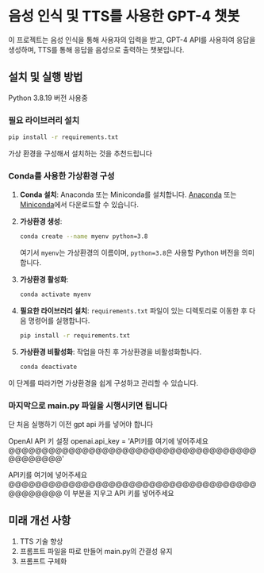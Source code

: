 # 음성 인식 및 TTS를 사용한 GPT-4 챗봇

이 프로젝트는 음성 인식을 통해 사용자의 입력을 받고, GPT-4 API를 사용하여 응답을 생성하며, TTS를 통해 응답을 음성으로 출력하는 챗봇입니다.

## 설치 및 실행 방법

Python 3.8.19 버전 사용중

### 필요 라이브러리 설치

```bash
pip install -r requirements.txt
```

가상 환경을 구성해서 설치하는 것을 추천드립니다

### Conda를 사용한 가상환경 구성

1. **Conda 설치**: Anaconda 또는 Miniconda를 설치합니다. [Anaconda](https://www.anaconda.com/products/individual) 또는 [Miniconda](https://docs.conda.io/en/latest/miniconda.html)에서 다운로드할 수 있습니다.

2. **가상환경 생성**:
    ```bash
    conda create --name myenv python=3.8
    ```
    여기서 `myenv`는 가상환경의 이름이며, `python=3.8`은 사용할 Python 버전을 의미합니다.

3. **가상환경 활성화**:
    ```bash
    conda activate myenv
    ```

4. **필요한 라이브러리 설치**:
    `requirements.txt` 파일이 있는 디렉토리로 이동한 후 다음 명령어를 실행합니다.
    ```bash
    pip install -r requirements.txt
    ```

5. **가상환경 비활성화**:
    작업을 마친 후 가상환경을 비활성화합니다.
    ```bash
    conda deactivate
    ```


이 단계를 따라가면 가상환경을 쉽게 구성하고 관리할 수 있습니다.



### 마지막으로 main.py 파일을 시행시키면 됩니다
단 처음 실행하기 이전 gpt api 카를 넣어야 합니다

OpenAI API 키 설정
openai.api_key = 'API키를 여기에 넣어주세요@@@@@@@@@@@@@@@@@@@@@@@@@@@@@@@@@@@@@@@@@@@@@'

API키를 여기에 넣어주세요@@@@@@@@@@@@@@@@@@@@@@@@@@@@@@@@@@@@@@@@@@@@@ 이 부분을 지우고 API 키를 넣어주세요

## 미래 개선 사항
1. TTS 기술 향상
2. 프롬프트 파일을 따로 만들어 main.py의 간결성 유지
3. 프롬프트 구체화

